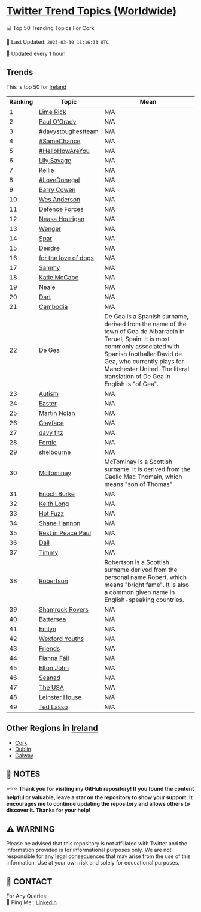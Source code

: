 [Twitter Trend Topics (Worldwide)](https://github.com/ErcinDedeoglu/Twitter-Trend-Topics)
==========


📊 Top 50 Trending Topics For Cork

📆 Last Updated: `2023-03-30 11:16:33 UTC`

🔧 Updated every 1 hour!


## Trends

This is top 50 for [Ireland](</Ireland>)

| Ranking | Topic | Mean |
| ------- | ------------ | ------------ |
| 1 | [Lime Rick](http://twitter.com/search?q=Lime+Rick) | N/A |
| 2 | [Paul O'Grady](http://twitter.com/search?q=Paul+O%27Grady) | N/A |
| 3 | [#davystoughestteam](http://twitter.com/search?q=%23davystoughestteam) | N/A |
| 4 | [#SameChance](http://twitter.com/search?q=%23SameChance) | N/A |
| 5 | [#HelloHowAreYou](http://twitter.com/search?q=%23HelloHowAreYou) | N/A |
| 6 | [Lily Savage](http://twitter.com/search?q=Lily+Savage) | N/A |
| 7 | [Kellie](http://twitter.com/search?q=Kellie) | N/A |
| 8 | [#LoveDonegal](http://twitter.com/search?q=%23LoveDonegal) | N/A |
| 9 | [Barry Cowen](http://twitter.com/search?q=Barry+Cowen) | N/A |
| 10 | [Wes Anderson](http://twitter.com/search?q=Wes+Anderson) | N/A |
| 11 | [Defence Forces](http://twitter.com/search?q=Defence+Forces) | N/A |
| 12 | [Neasa Hourigan](http://twitter.com/search?q=Neasa+Hourigan) | N/A |
| 13 | [Wenger](http://twitter.com/search?q=Wenger) | N/A |
| 14 | [Spar](http://twitter.com/search?q=Spar) | N/A |
| 15 | [Deirdre](http://twitter.com/search?q=Deirdre) | N/A |
| 16 | [for the love of dogs](http://twitter.com/search?q=for+the+love+of+dogs) | N/A |
| 17 | [Sammy](http://twitter.com/search?q=Sammy) | N/A |
| 18 | [Katie McCabe](http://twitter.com/search?q=Katie+McCabe) | N/A |
| 19 | [Neale](http://twitter.com/search?q=Neale) | N/A |
| 20 | [Dart](http://twitter.com/search?q=Dart) | N/A |
| 21 | [Cambodia](http://twitter.com/search?q=Cambodia) | N/A |
| 22 | [De Gea](http://twitter.com/search?q=De+Gea) | De Gea is a Spanish surname, derived from the name of the town of Gea de Albarracín in Teruel, Spain. It is most commonly associated with Spanish footballer David de Gea, who currently plays for Manchester United. The literal translation of De Gea in English is "of Gea". |
| 23 | [Autism](http://twitter.com/search?q=Autism) | N/A |
| 24 | [Easter](http://twitter.com/search?q=Easter) | N/A |
| 25 | [Martin Nolan](http://twitter.com/search?q=Martin+Nolan) | N/A |
| 26 | [Clayface](http://twitter.com/search?q=Clayface) | N/A |
| 27 | [davy fitz](http://twitter.com/search?q=davy+fitz) | N/A |
| 28 | [Fergie](http://twitter.com/search?q=Fergie) | N/A |
| 29 | [shelbourne](http://twitter.com/search?q=shelbourne) | N/A |
| 30 | [McTominay](http://twitter.com/search?q=McTominay) | McTominay is a Scottish surname. It is derived from the Gaelic Mac Thomain, which means "son of Thomas". |
| 31 | [Enoch Burke](http://twitter.com/search?q=Enoch+Burke) | N/A |
| 32 | [Keith Long](http://twitter.com/search?q=Keith+Long) | N/A |
| 33 | [Hot Fuzz](http://twitter.com/search?q=Hot+Fuzz) | N/A |
| 34 | [Shane Hannon](http://twitter.com/search?q=Shane+Hannon) | N/A |
| 35 | [Rest in Peace Paul](http://twitter.com/search?q=Rest+in+Peace+Paul) | N/A |
| 36 | [Dail](http://twitter.com/search?q=Dail) | N/A |
| 37 | [Timmy](http://twitter.com/search?q=Timmy) | N/A |
| 38 | [Robertson](http://twitter.com/search?q=Robertson) | Robertson is a Scottish surname derived from the personal name Robert, which means "bright fame". It is also a common given name in English-speaking countries. |
| 39 | [Shamrock Rovers](http://twitter.com/search?q=Shamrock+Rovers) | N/A |
| 40 | [Battersea](http://twitter.com/search?q=Battersea) | N/A |
| 41 | [Emlyn](http://twitter.com/search?q=Emlyn) | N/A |
| 42 | [Wexford Youths](http://twitter.com/search?q=Wexford+Youths) | N/A |
| 43 | [Friends](http://twitter.com/search?q=Friends) | N/A |
| 44 | [Fianna Fáil](http://twitter.com/search?q=Fianna+F%c3%a1il) | N/A |
| 45 | [Elton John](http://twitter.com/search?q=Elton+John) | N/A |
| 46 | [Seanad](http://twitter.com/search?q=Seanad) | N/A |
| 47 | [The USA](http://twitter.com/search?q=The+USA) | N/A |
| 48 | [Leinster House](http://twitter.com/search?q=Leinster+House) | N/A |
| 49 | [Ted Lasso](http://twitter.com/search?q=Ted+Lasso) | N/A |



## Other Regions in [Ireland](</Ireland>)

* [Cork](</Ireland/Cork.md>)
* [Dublin](</Ireland/Dublin.md>)
* [Galway](</Ireland/Galway.md>)



## 📝 NOTES

⭐⭐⭐ **Thank you for visiting my GitHub repository! If you found the content helpful or valuable, leave a star on the repository to show your support. It encourages me to continue updating the repository and allows others to discover it. Thanks for your help!**


## ⚠️ WARNING

Please be advised that this repository is not affiliated with Twitter and the information provided is for informational purposes only. We are not responsible for any legal consequences that may arise from the use of this information. Use at your own risk and solely for educational purposes.


## 📨 CONTACT

 For Any Queries:  
            🏓 Ping Me : [LinkedIn](https://www.linkedin.com/in/ercindedeoglu/)
